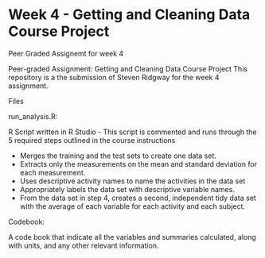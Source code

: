 # Week 4 - Getting and Cleaning Data Course Project

Peer Graded Assignemt for week 4

Peer-graded Assignment: Getting and Cleaning Data Course Project
This repository is a the submission of Steven Ridgway for the week 4 assignment.


Files

run_analysis.R: 

R Script written in R Studio - This script is commented and runs through the 5 required steps outlined in the course instructions

- Merges the training and the test sets to create one data set.
- Extracts only the measurements on the mean and standard deviation for each measurement. 
- Uses descriptive activity names to name the activities in the data set
- Appropriately labels the data set with descriptive variable names. 
- From the data set in step 4, creates a second, independent tidy data set with the average of each variable for each activity and each subject.


Codebook:

A code book that indicate all the variables and summaries calculated, along with units, and any other relevant information.

